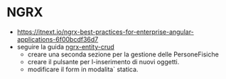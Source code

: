 # NGRX
- https://itnext.io/ngrx-best-practices-for-enterprise-angular-applications-6f00bcdf36d7
- seguire la guida [ngrx-entity-crud](https://www.npmjs.com/package/ngrx-entity-crud)
    - creare una seconda sezione per la gestione delle PersoneFisiche
    - creare il pulsante per l-inserimento di nuovi oggetti.
    - modificare il form in modalita` statica.
